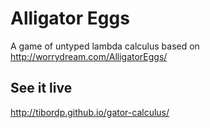 # Alligator Eggs

A game of untyped lambda calculus based on http://worrydream.com/AlligatorEggs/

## See it live
http://tibordp.github.io/gator-calculus/